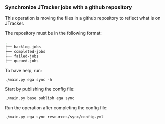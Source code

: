 ### Synchronize JTracker jobs with a github repository

This operation is moving the files in a github repository to reflect what is on JTracker.

The repository must be in the following format:
```bash
.
├── backlog-jobs
├── completed-jobs
├── failed-jobs
├── queued-jobs
```

To have help, run:
```
./main.py ega sync -h
```

Start by publishing the config file:
```bash
./main.py base publish ega sync
```

Run the operation after completing the config file:
```bash
./main.py ega sync resources/sync/config.yml
```